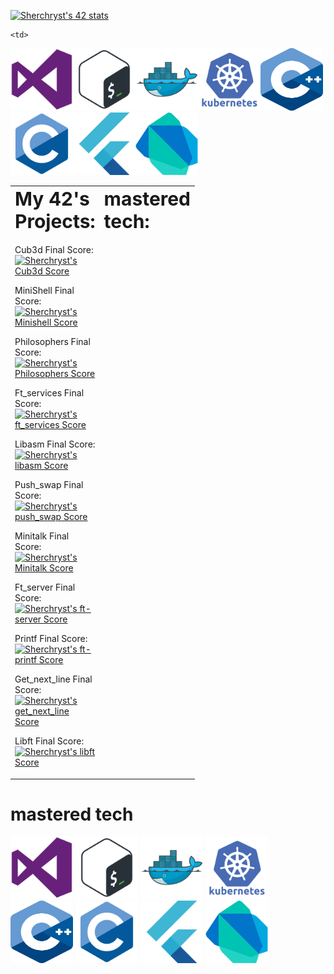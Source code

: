[![Sherchryst's 42 stats](https://badge42.herokuapp.com/api/stats/sgah?privacyEmail=true)](https://github.com/JaeSeoKim/badge42)

<table class="fixed">
 <col width="40px" />
 <col width="40px" />
 <tr>
    <td><b style="font-size:30px">My 42's Projects:</b></td>
    <td><b style="font-size:30px">mastered tech:</b></td>
 </tr>
 <tr>
    <td>
     
     
Cub3d
Final Score:
[![Sherchryst's Cub3d Score](https://badge42.herokuapp.com/api/project/sgah/cub3d)](https://github.com/sherchryst/cub3d)
         
MiniShell
Final Score:
[![Sherchryst's Minishell Score](https://badge42.herokuapp.com/api/project/sgah/minishell)](https://github.com/sherchryst/minishell)
         
Philosophers
Final Score:
[![Sherchryst's Philosophers Score](https://badge42.herokuapp.com/api/project/sgah/Philosophers)](https://github.com/sherchryst/philosopher)
         
Ft_services
Final Score:
[![Sherchryst's ft_services Score](https://badge42.herokuapp.com/api/project/sgah/ft_services)](https://github.com/sherchryst/ft_services)
         
Libasm
Final Score:
[![Sherchryst's libasm Score](https://badge42.herokuapp.com/api/project/sgah/libasm)](https://github.com/sherchryst/libasm)
         
Push_swap
Final Score:
[![Sherchryst's push_swap Score](https://badge42.herokuapp.com/api/project/sgah/push_swap)](https://github.com/sherchryst/push_swap)
         
Minitalk
Final Score:
[![Sherchryst's Minitalk Score](https://badge42.herokuapp.com/api/project/sgah/minitalk)](https://github.com/sherchryst/minitalk)
         
Ft_server
Final Score:
[![Sherchryst's ft-server Score](https://badge42.herokuapp.com/api/project/sgah/ft_server)](https://github.com/sherchryst/ft-server)
         
Printf
Final Score:
[![Sherchryst's ft-printf Score](https://badge42.herokuapp.com/api/project/sgah/ft_printf)](https://github.com/sherchryst/printf)
         
Get_next_line
Final Score:
[![Sherchryst's get_next_line Score](https://badge42.herokuapp.com/api/project/sgah/get_next_line)](https://github.com/sherchryst/get_next_line)
         
Libft
Final Score:
[![Sherchryst's libft Score](https://badge42.herokuapp.com/api/project/sgah/Libft)](https://github.com/sherchryst/libft)</td>
      
    <td>
 
     
<img src="https://github.com/devicons/devicon/blob/master/icons/visualstudio/visualstudio-plain.svg" width="100" height="100"> 
<img src="https://github.com/Sherchryst/sherchryst/blob/main/bash-original.svg" width="100" height="100">
<img src="https://github.com/Sherchryst/sherchryst/blob/main/docker-original.svg" width="100" height="100">
<img src="https://github.com/Sherchryst/sherchryst/blob/main/kubernetes-plain-wordmark.svg" width="100" height="100">
<img src="https://github.com/Sherchryst/sherchryst/blob/main/ISO_C%2B%2B_Logo.svg" width="100" height="100">
<img src="https://github.com/Sherchryst/sherchryst/blob/main/c-original.svg" width="100" height="100"> 
<img src="https://github.com/devicons/devicon/blob/master/icons/flutter/flutter-original.svg" width="100" height="100">
<img src="https://github.com/devicons/devicon/blob/master/icons/dart/dart-original.svg" width="100" height="100"></td>
 </tr>
</table>


# mastered tech

<img src="https://github.com/devicons/devicon/blob/master/icons/visualstudio/visualstudio-plain.svg" width="100" height="100"> <img src="https://github.com/Sherchryst/sherchryst/blob/main/bash-original.svg" width="100" height="100"> <img src="https://github.com/Sherchryst/sherchryst/blob/main/docker-original.svg" width="100" height="100"> <img src="https://github.com/Sherchryst/sherchryst/blob/main/kubernetes-plain-wordmark.svg" width="100" height="100"> <img src="https://github.com/Sherchryst/sherchryst/blob/main/ISO_C%2B%2B_Logo.svg" width="100" height="100"> <img src="https://github.com/Sherchryst/sherchryst/blob/main/c-original.svg" width="100" height="100"> <img src="https://github.com/devicons/devicon/blob/master/icons/flutter/flutter-original.svg" width="100" height="100"> <img src="https://github.com/devicons/devicon/blob/master/icons/dart/dart-original.svg" width="100" height="100"> 





<!--
**Sherchryst/sherchryst** is a ✨ _special_ ✨ repository because its `README.md` (this file) appears on your GitHub profile.

Here are some ideas to get you started:

- 🔭 I’m currently working on ...
- 🌱 I’m currently learning ...
- 👯 I’m looking to collaborate on ...
- 🤔 I’m looking for help with ...
- 💬 Ask me about ...
- 📫 How to reach me: ...
- 😄 Pronouns: ...
- ⚡ Fun fact: ...
-->
